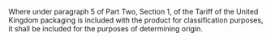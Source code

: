 Where under paragraph 5 of Part Two, Section 1, of the Tariff of the United Kingdom packaging is included with the product for classification purposes, it shall be included for the purposes of determining origin.
